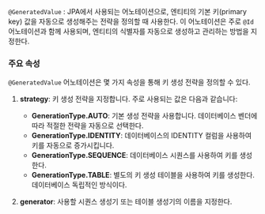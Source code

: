 `@GeneratedValue` : JPA에서 사용되는 어노테이션으로, 엔티티의 기본 키(primary key) 값을 자동으로 생성해주는 전략을 정의할 때 사용한다. 이 어노테이션은 주로 `@Id` 어노테이션과 함께 사용되며, 엔티티의 식별자를 자동으로 생성하고 관리하는 방법을 지정한다.
### 주요 속성
`@GeneratedValue` 어노테이션은 몇 가지 속성을 통해 키 생성 전략을 정의할 수 있다.

1. **strategy**: 키 생성 전략을 지정합니다. 주로 사용되는 값은 다음과 같습니다:
    - **GenerationType.AUTO**: 기본 생성 전략을 사용합니다. 데이터베이스 벤더에 따라 적절한 전략을 자동으로 선택한다.
    - **GenerationType.IDENTITY**: 데이터베이스의 IDENTITY 컬럼을 사용하여 키를 자동으로 증가시킵니다.
    - **GenerationType.SEQUENCE**: 데이터베이스 시퀀스를 사용하여 키를 생성한다.
    - **GenerationType.TABLE**: 별도의 키 생성 테이블을 사용하여 키를 생성한다. 데이터베이스 독립적인 방식이다.
    
2. **generator**: 사용할 시퀀스 생성기 또는 테이블 생성기의 이름을 지정한다.